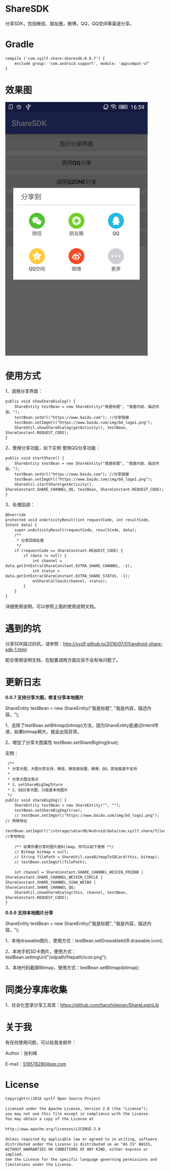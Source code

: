 # ShareSDK
分享SDK，包括微信、朋友圈，微博，QQ，QQ空间等渠道分享。

# Gradle
    
    compile ('com.xyzlf.share:sharesdk:0.0.7') {
    	exclude group: 'com.android.support', module: 'appcompat-v7'
    }


# 效果图
<img src="share.png"/>

# 使用方式

1、调用分享界面：

	public void showShareDialog() {
        ShareEntity testBean = new ShareEntity("我是标题", "我是内容，描述内容。");
        testBean.setUrl("https://www.baidu.com"); //分享链接
        testBean.setImgUrl("https://www.baidu.com/img/bd_logo1.png");
        ShareUtil.showShareDialog(getActivity(), testBean, ShareConstant.REQUEST_CODE);
    }

2、使用分享功能，如下实例 使用QQ分享功能：

	public void startShare() {
        ShareEntity testBean = new ShareEntity("我是标题", "我是内容，描述内容。");
        testBean.setUrl("https://www.baidu.com"); //分享链接
        testBean.setImgUrl("https://www.baidu.com/img/bd_logo1.png");
        ShareUtil.startShare(getActivity(), ShareConstant.SHARE_CHANNEL_QQ, testBean, ShareConstant.REQUEST_CODE);
    }

3、处理回调：

	@Override
    protected void onActivityResult(int requestCode, int resultCode, Intent data) {
        super.onActivityResult(requestCode, resultCode, data);
        /**
         * 分享回调处理
         */
        if (requestCode == ShareConstant.REQUEST_CODE) {
            if (data != null) {
                int channel = data.getIntExtra(ShareConstant.EXTRA_SHARE_CHANNEL, -1);
                int status = data.getIntExtra(ShareConstant.EXTRA_SHARE_STATUS, -1);
                onShareCallback(channel, status);
            }
        }
    }

详细使用说明，可以参照上面的使用说明文档。

# 遇到的坑

分享SDK踩过的坑，请参照：<http://xyzlf.github.io/2016/07/01/android-share-sdk-1.html>

配合使用说明文档，在配置调用方面应该不会有啥问题了。

# 更新日志

**0.0.7 支持分享大图，修复分享本地图片**

ShareEntity testBean = new ShareEntity("我是标题", "我是内容，描述内容。");

1、去除了testBean.setBitmap(bitmap)方法，因为ShareEntity是通过Intent传递，如果bitmap稍大，就会出现异常。

2、增加了分享大图属性 testBean.setShareBigImg(true);

实例：

	 /**
     * 分享大图，大图分享支持，微信，微信朋友圈，微博，QQ，其他渠道不支持
     *
     * 分享大图注意点
     * 1、setShareBigImg为ture
     * 2、QQ分享大图，只能是本地图片
     */
    public void shareBigImg() {
        ShareEntity testBean = new ShareEntity("", "");
        testBean.setShareBigImg(true);
		// testBean.setImgUrl("https://www.baidu.com/img/bd_logo1.png"); // 网络地址
        testBean.setImgUrl("/storage/sdcard0/Android/data/com.xyzlf.share/files/com.xyzlf.share_share_pic.png"); //本地地址

        /** 如果你要分享的图片是Bitmap，你可以如下使用 **/
		// Bitmap bitmap = null;
		// String filePath = ShareUtil.saveBitmapToSDCard(this, bitmap);
		// testBean.setImgUrl(filePath);

        int channel = ShareConstant.SHARE_CHANNEL_WEIXIN_FRIEND | ShareConstant.SHARE_CHANNEL_WEIXIN_CIRCLE | ShareConstant.SHARE_CHANNEL_SINA_WEIBO | ShareConstant.SHARE_CHANNEL_QQ;
        ShareUtil.showShareDialog(this, channel, testBean, ShareConstant.REQUEST_CODE);
    }


**0.0.6 支持本地图片分享**

ShareEntity testBean = new ShareEntity("我是标题", "我是内容，描述内容。");

1、本地drawable图片，使用方式：testBean.setDrawableId(R.drawable.icon);

2、本地手机SD卡图片，使用方式：testBean.setImgUrl("/sdpath/filepath/icon.png");

3、本地代码截屏Bitmap，使用方式：testBean.setBitmap(bitmap);

# 同类分享库收集

1、社会化登录分享工具库：<https://github.com/tianzhijiexian/ShareLoginLib>

# 关于我
有任何使用问题，可以给我发邮件：

Author：张利峰

E-mail：519578280@qq.com

# License

    Copyright(c)2016 xyzlf Open Source Project
    
    Licensed under the Apache License, Version 2.0 (the "License");
    you may not use this file except in compliance with the License.
    You may obtain a copy of the License at
    
    http://www.apache.org/licenses/LICENSE-2.0
    
    Unless required by applicable law or agreed to in writing, software
    distributed under the License is distributed on an "AS IS" BASIS,
    WITHOUT WARRANTIES OR CONDITIONS OF ANY KIND, either express or implied.
    See the License for the specific language governing permissions and
    limitations under the License.